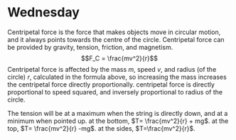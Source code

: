 # Wednesday

Centripetal force is the force that makes objects move in circular motion, and it always points towards the centre of the circle. 
Centripetal force can be provided by gravity, tension, friction, and magnetism.
$$F_C = \frac{mv^2}{r}$$
Centripetal force is affected by the mass $m$, speed $v$, and radius (of the circle) $r$, calculated in the formula above, so increasing the mass increases the centripetal force directly proportionally. centripetal force is directly proportional to speed squared, and inversely proportional to radius of the circle.

The tension will be at a maximum when the string is directly down, and at a minimum when pointed up. at the bottom, $T= \frac{mv^2}{r} + mg$. at the top, $T= \frac{mv^2}{r} -mg$. at the sides, $T=\frac{mv^2}{r}$.
